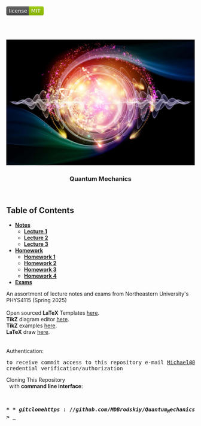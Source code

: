 <!-- PROJECT LOGO -->
<br />
<p align="left">
  <a href="https://github.com/MDBrodskiy/Quantum_Mechanics/tree/master/LICENSE">
    <img src="images/LicenseImage.svg" alt="license" width="100" height="24"></a>
</p>
<br/>
<br/>

<!-- BACKGROUND & TITLE -->
<p align="center">
  <a href="https://github.com/MDBrodskiy/Quantum_Mechanics">
    <img src="images/background.jpg" alt="background">
  </a>
  <h3 align="center">Quantum Mechanics</h3>
<br />
</p>

<!-- TABLE OF CONTENTS -->
## Table of Contents

* [**Notes**](https://github.com/MDBrodskiy/Quantum_Mechanics/tree/master/Notes/)
    * [**Lecture 1**](https://github.com/MDBrodskiy/Quantum_Mechanics/tree/master/Notes/Lecture1.pdf)
    * [**Lecture 2**](https://github.com/MDBrodskiy/Quantum_Mechanics/tree/master/Notes/Lecture2.pdf)
    * [**Lecture 3**](https://github.com/MDBrodskiy/Quantum_Mechanics/tree/master/Notes/Lecture3.pdf)
* [**Homework**](https://github.com/MDBrodskiy/Quantum_Mechanics/tree/master/Homework/)
    * [**Homework 1**](https://github.com/MDBrodskiy/Quantum_Mechanics/tree/master/Notes/HW1.pdf)
    * [**Homework 2**](https://github.com/MDBrodskiy/Quantum_Mechanics/tree/master/Notes/HW2.pdf)
    * [**Homework 3**](https://github.com/MDBrodskiy/Quantum_Mechanics/tree/master/Notes/HW3.pdf)
    * [**Homework 4**](https://github.com/MDBrodskiy/Quantum_Mechanics/tree/master/Notes/HW4.pdf)
* [**Exams**](https://github.com/MDBrodskiy/Quantum_Mechanics/tree/master/Exams/)

<!--
  * [**Chapter 1**](#Notes/Chapter\ 1)
* [**Exams**](#Exams)
* [**Projects**](#Projects)
-->


An assortment of lecture notes and exams from Northeastern University's PHYS4115 (Spring 2025)
<br/> <br/> 
Open sourced **LaTeX** Templates [here](https://www.latextemplates.com/).
<br/>
**TikZ** diagram editor [here](https://www.mathcha.io/editor).
<br/>
**TikZ** examples [here](https://www.texample.net/tikz/example).
<br/>
**LaTeX** draw [here](https://www.latexdraw.com/).
<br/> <br/> <br/>
Authentication:   
    <pre>to receive commit access to this repository e-mail Michael@Brodskiy.com for credential verification/authorization</pre>

Cloning This Repository
</br>&nbsp;&nbsp;with **command line interface**:
    <pre>    
    **$** git clone https://github.com/MDBrodskiy/Quantum_Mechanics.git    
    **$** **>**  **_**
    </pre>
